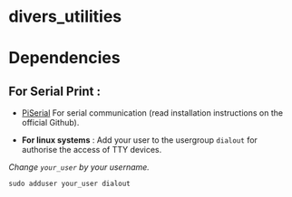 # divers_utilities

# Dependencies

## For Serial Print :

- [PiSerial](https://github.com/pyserial/pyserial/) For serial communication (read installation instructions on the official Github).

- **For linux systems** : Add your user to the usergroup `dialout` for authorise the access of TTY devices.

*Change `your_user` by your username.*

```commandline
sudo adduser your_user dialout
```